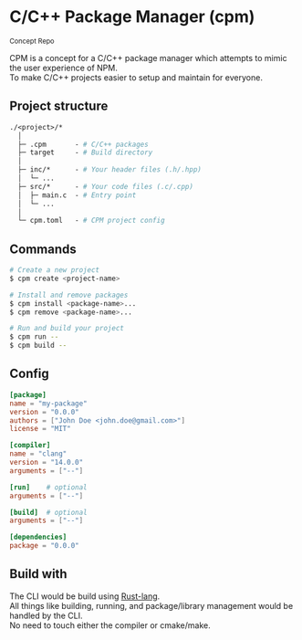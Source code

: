 # C/C++ Package Manager (cpm)
<sup>Concept Repo</sup>

CPM is a concept for a C/C++ package manager which attempts to mimic the user experience of NPM.<br>
To make C/C++ projects easier to setup and maintain for everyone.

## Project structure
```graphql
./<project>/* 
  │
  ├─ .cpm       - # C/C++ packages
  ├─ target     - # Build directory
  │
  ├─ inc/*      - # Your header files (.h/.hpp)
  │  └─ ...
  ├─ src/*      - # Your code files (.c/.cpp)
  │  ├─ main.c  - # Entry point
  │  └─ ...
  │
  └─ cpm.toml   - # CPM project config
```

## Commands
```bash
# Create a new project
$ cpm create <project-name>

# Install and remove packages
$ cpm install <package-name>...
$ cpm remove <package-name>...

# Run and build your project
$ cpm run --
$ cpm build --
```

## Config
```toml
[package]
name = "my-package"
version = "0.0.0"
authors = ["John Doe <john.doe@gmail.com>"]
license = "MIT"

[compiler]
name = "clang"
version = "14.0.0"
arguments = ["--"]

[run]    # optional
arguments = ["--"]

[build]  # optional
arguments = ["--"]

[dependencies]
package = "0.0.0"
```

## Build with
The CLI would be build using [Rust-lang](https://www.rust-lang.org/).<br>
All things like building, running, and package/library management would be handled by the CLI.<br>
No need to touch either the compiler or cmake/make.